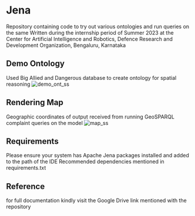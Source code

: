 # Jena

Repository containing code to try out various ontologies and run queries on the same
Written during the internship period of Summer 2023 at the Center for Artificial Intelligence and Robotics, Defence Research and Development Organization, Bengaluru, Karnataka

## Demo Ontology
Used Big Allied and Dangerous database to create ontology for spatial reasoning
![demo_ont_ss](https://github.com/Sanidhya-30/jena/assets/83417311/0dc2258f-e2df-4ce4-a9b8-7aeaf431d3d0)


## Rendering Map
Geographic coordinates of output received from running GeoSPARQL complaint queries on the model
![map_ss](https://github.com/Sanidhya-30/jena/assets/83417311/cfcb256d-f656-4234-a707-6bde4395b1c8)

## Requirements
Please ensure your system has Apache Jena packages installed and added to the path of the IDE
Recommended dependencies mentioned in requirements.txt

## Reference
for full documentation kindly visit the Google Drive link mentioned with the repository
